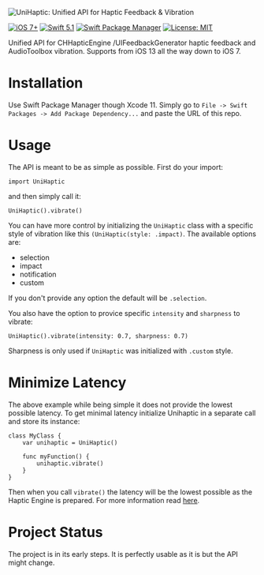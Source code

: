 ![UniHaptic: Unified API for Haptic Feedback & Vibration](https://raw.githubusercontent.com/fotiDim/UniHaptic/master/UniHaptic.svg?sanitize=true)

[![iOS 7+](https://img.shields.io/badge/platform-iOS%207%2B-blue.svg)](https://img.shields.io/badge/platform-iOS%209%2B-blue.svg)
[![Swift 5.1](https://img.shields.io/badge/language-Swift%205.1-f48041.svg)](https://img.shields.io/badge/language-swift4-f48041.svg)
[![Swift Package Manager](https://img.shields.io/badge/Swift%20Package%20Manager-%E2%9C%93-brightgreen.svg?style=flat)](https://img.shields.io/badge/language-swift4-f48041.svg)
[![License: MIT](https://img.shields.io/badge/license-MIT-lightgrey.svg)](https://img.shields.io/badge/license-MIT-lightgrey.svg)


Unified API for CHHapticEngine /UIFeedbackGenerator haptic feedback and AudioToolbox vibration. Supports from iOS 13 all the way down to iOS 7.


# Installation
Use Swift Package Manager though Xcode 11. Simply go to `File -> Swift Packages -> Add Package Dependency...` and paste the URL of this repo.

# Usage
The API is meant to be as simple as possible. First do your import:

```
import UniHaptic
```
and then simply call it:
```
UniHaptic().vibrate()
```

You can have more control by initializing the `UniHaptic` class with a specific style of vibration like this `(UniHaptic(style: .impact)`. The available options are:
- selection
- impact
- notification
- custom

If you don't provide any option the default will be `.selection`. 

You also have the option to provice specific `intensity` and `sharpness` to vibrate:
```
UniHaptic().vibrate(intensity: 0.7, sharpness: 0.7)
```

Sharpness is only used if `UniHaptic` was initialized with `.custom` style.

# Minimize Latency
The above example while being simple it does not provide the lowest possible latency. To get minimal latency initialize Unihaptic in a separate call and store its instance:

```
class MyClass {
    var unihaptic = UniHaptic()

    func myFunction() {
        unihaptic.vibrate()
    }
}
```

 Then when you call `vibrate()` the latency will be the lowest possible as the Haptic Engine is prepared. For more information read [here](https://developer.apple.com/documentation/uikit/uifeedbackgenerator#2555405).

# Project Status
The project is in its early steps. It is perfectly usable as it is but the API might change.
